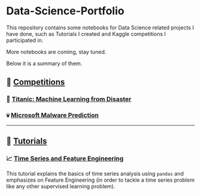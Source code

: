 # Data-Science-Portfolio
This repository contains some notebooks for Data Science related projects I have done, such as Tutorials I created and Kaggle competitions I participated in.

More notebooks are coming, stay tuned.

Below it is a summary of them.

## :checkered_flag: [Competitions](Competitions)

### :ship: [Titanic: Machine Learning from Disaster](Competitions/Titanic.ipynb)
### :skull: [Microsoft Malware Prediction](Competitions/Malware%20Prediction.ipynb)

---------------

## :green_book: [Tutorials](Tutorials)

### :chart_with_upwards_trend: [Time Series and Feature Engineering](Tutorials/Time%20Series%20Tutorial.ipynb)
This tutorial explains the basics of time series analysis using `pandas` and emphasizes on Feature Engineering (in order to tackle a time series problem like any other supervised learning problem).
